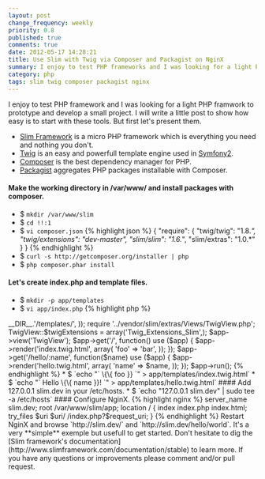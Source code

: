 ```yaml
---
layout: post
change_frequency: weekly
priority: 0.8
published: true
comments: true
date: 2012-05-17 14:28:21
title: Use Slim with Twig via Composer and Packagist on NginX
summary: I enjoy to test PHP frameworks and I was looking for a light PHP framwork to prototype and develop a small project. Let's see how easy is to start with those tools.
category: php
tags: slim twig composer packagist nginx
---
```


I enjoy to test PHP framework and I was looking for a light PHP framwork to prototype and develop a small project. I will write a little post to show how easy is to start with these tools. But first let's present them.

* [Slim Framework](http://www.slimframework.com/) is a micro PHP framework which is everything you need and nothing you don't.
* [Twig](http://twig.sensiolabs.org/) is an easy and powerfull template engine used in [Symfony2](http://symfony.com/).
* [Composer](http://getcomposer.org/) is the best dependency manager for PHP.
* [Packagist](http://packagist.org/) aggregates PHP packages installable with Composer.

#### Make the working directory in /var/www/ and install packages with composer.
* $ `mkdir /var/www/slim`
* $ `cd !!:1`
* $ `vi composer.json`
{% highlight json %}
{
    "require": {
        "twig/twig": "1.8.*",
        "twig/extensions": "dev-master",
        "slim/slim": "1.6.*",
        "slim/extras": "1.0.*"
    }
}
{% endhighlight %}
* $ `curl -s http://getcomposer.org/installer | php`
* $ `php composer.phar install`

#### Let's create index.php and template files.
* $ `mkdir -p app/templates`
* $ `vi app/index.php`
{% highlight php %}
<?php
    require '../vendor/autoload.php';
    
    $app = new Slim(array(
        'templates.path' => __DIR__.'/templates/',
    ));
    
    require '../vendor/slim/extras/Views/TwigView.php';
    TwigView::$twigExtensions = array('Twig_Extensions_Slim',);
    
    $app->view('TwigView');
    
    $app->get('/', function() use ($app) {
        $app->render('index.twig.html', array(
            'foo' => 'bar',
        ));
    });
    
    $app->get('/hello/:name', function($name) use ($app) {
        $app->render('hello.twig.html', array(
            'name' => $name,
        ));
    });
    
    $app->run();
{% endhighlight %}
* $ `echo "` \{\{ foo }} `" > app/templates/index.twig.html`
* $ `echo "` Hello \{\{ name }}! `" > app/templates/hello.twig.html`

#### Add 127.0.0.1 slim.dev in your /etc/hosts.
* $ `echo "127.0.0.1 slim.dev" | sudo tee -a /etc/hosts`

#### Configure NginX.
{% highlight nginx %}
    server_name slim.dev;
    root /var/www/slim/app;
    location / {
        index index.php index.html;
        try_files $uri $uri/ /index.php?$request_uri;
    }
{% endhighlight %}

Restart NginX and browse `http://slim.dev/` and `http://slim.dev/hello/world`. It's a very **simple** exemple but usefull to get started. Don't hesitate to dig the [Slim framework's documentation](http://www.slimframework.com/documentation/stable) to learn more. If you have any questions or improvements please comment and/or pull request.